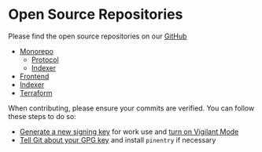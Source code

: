 # Open Source Repositories

Please find the open source repositories on our [GitHub](https://github.com/dydxprotocol)

* [Monorepo](https://github.com/dydxprotocol/v4-chain)
    * [Protocol](https://github.com/dydxprotocol/v4-chain/protocol)
    * [Indexer](https://github.com/dydxprotocol/v4-chain/indexer)
* [Frontend](https://github.com/dydxprotocol/v4-web)
* [Indexer](https://github.com/dydxprotocol/v4-chain/indexer)
* [Terraform](https://github.com/dydxprotocol/v4-infrastructure)

When contributing, please ensure your commits are verified. You can follow these steps to do so:
* [Generate a new signing key](https://docs.github.com/en/authentication/managing-commit-signature-verification/generating-a-new-gpg-key) for work use and [turn on Vigilant Mode](https://docs.github.com/en/authentication/managing-commit-signature-verification/displaying-verification-statuses-for-all-of-your-commits)
* [Tell Git about your GPG key](https://docs.github.com/en/authentication/managing-commit-signature-verification/telling-git-about-your-signing-key) and install `pinentry` if necessary
